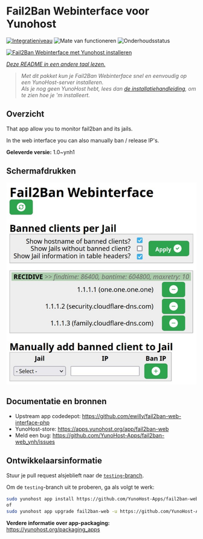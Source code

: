 <!--
NB: Deze README is automatisch gegenereerd door <https://github.com/YunoHost/apps/tree/master/tools/readme_generator>
Hij mag NIET handmatig aangepast worden.
-->

# Fail2Ban Webinterface voor Yunohost

[![Integratieniveau](https://dash.yunohost.org/integration/fail2ban-web.svg)](https://ci-apps.yunohost.org/ci/apps/fail2ban-web/) ![Mate van functioneren](https://ci-apps.yunohost.org/ci/badges/fail2ban-web.status.svg) ![Onderhoudsstatus](https://ci-apps.yunohost.org/ci/badges/fail2ban-web.maintain.svg)

[![Fail2Ban Webinterface met Yunohost installeren](https://install-app.yunohost.org/install-with-yunohost.svg)](https://install-app.yunohost.org/?app=fail2ban-web)

*[Deze README in een andere taal lezen.](./ALL_README.md)*

> *Met dit pakket kun je Fail2Ban Webinterface snel en eenvoudig op een YunoHost-server installeren.*  
> *Als je nog geen YunoHost hebt, lees dan [de installatiehandleiding](https://yunohost.org/install), om te zien hoe je 'm installeert.*

## Overzicht

That app allow you to monitor fail2ban and its jails.

In the web interface you can also manually ban / release IP's.


**Geleverde versie:** 1.0~ynh1

## Schermafdrukken

![Schermafdrukken van Fail2Ban Webinterface](./doc/screenshots/screenshot.jpg)

## Documentatie en bronnen

- Upstream app codedepot: <https://github.com/ewilly/fail2ban-web-interface-php>
- YunoHost-store: <https://apps.yunohost.org/app/fail2ban-web>
- Meld een bug: <https://github.com/YunoHost-Apps/fail2ban-web_ynh/issues>

## Ontwikkelaarsinformatie

Stuur je pull request alsjeblieft naar de [`testing`-branch](https://github.com/YunoHost-Apps/fail2ban-web_ynh/tree/testing).

Om de `testing`-branch uit te proberen, ga als volgt te werk:

```bash
sudo yunohost app install https://github.com/YunoHost-Apps/fail2ban-web_ynh/tree/testing --debug
of
sudo yunohost app upgrade fail2ban-web -u https://github.com/YunoHost-Apps/fail2ban-web_ynh/tree/testing --debug
```

**Verdere informatie over app-packaging:** <https://yunohost.org/packaging_apps>

